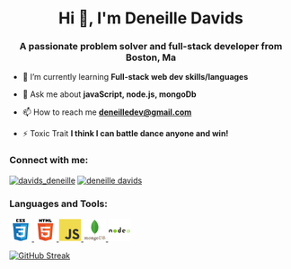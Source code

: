 <h1 align="center">Hi 👋, I'm Deneille Davids</h1>
<h3 align="center">A passionate problem solver and full-stack developer from Boston, Ma</h3>

- 🌱 I’m currently learning **Full-stack web dev skills/languages**

- 💬 Ask me about **javaScript, node.js, mongoDb**

- 📫 How to reach me **deneilledev@gmail.com**

- ⚡ Toxic Trait **I think I can battle dance anyone and win!**

<h3 align="left">Connect with me:</h3>
<p align="left">
<a href="https://twitter.com/davids_deneille" target="blank"><img align="center" src="https://raw.githubusercontent.com/rahuldkjain/github-profile-readme-generator/master/src/images/icons/Social/twitter.svg" alt="davids_deneille" height="30" width="40" /></a>
<a href="https://linkedin.com/in/deneille davids" target="blank"><img align="center" src="https://raw.githubusercontent.com/rahuldkjain/github-profile-readme-generator/master/src/images/icons/Social/linked-in-alt.svg" alt="deneille davids" height="30" width="40" /></a>
</p>

<h3 align="left">Languages and Tools:</h3>
<p align="left"> <a href="https://www.w3schools.com/css/" target="_blank" rel="noreferrer"> <img src="https://raw.githubusercontent.com/devicons/devicon/master/icons/css3/css3-original-wordmark.svg" alt="css3" width="40" height="40"/> </a> <a href="https://www.w3.org/html/" target="_blank" rel="noreferrer"> <img src="https://raw.githubusercontent.com/devicons/devicon/master/icons/html5/html5-original-wordmark.svg" alt="html5" width="40" height="40"/> </a> <a href="https://developer.mozilla.org/en-US/docs/Web/JavaScript" target="_blank" rel="noreferrer"> <img src="https://raw.githubusercontent.com/devicons/devicon/master/icons/javascript/javascript-original.svg" alt="javascript" width="40" height="40"/> </a> <a href="https://www.mongodb.com/" target="_blank" rel="noreferrer"> <img src="https://raw.githubusercontent.com/devicons/devicon/master/icons/mongodb/mongodb-original-wordmark.svg" alt="mongodb" width="40" height="40"/> </a> <a href="https://nodejs.org" target="_blank" rel="noreferrer"> <img src="https://raw.githubusercontent.com/devicons/devicon/master/icons/nodejs/nodejs-original-wordmark.svg" alt="nodejs" width="40" height="40"/> </a> </p>

[![GitHub Streak](http://github-readme-streak-stats.herokuapp.com?user=Deneille%20Davids&theme=jolly&hide_border=true)](https://git.io/streak-stats)
